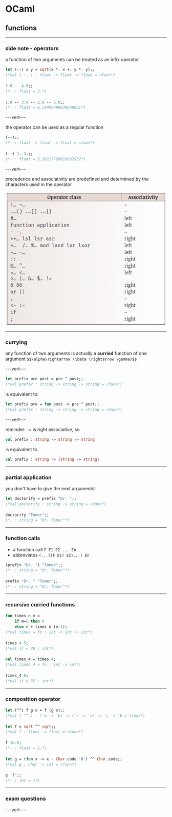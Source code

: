 # OCaml

## functions

---

### side note - operators

a function of two arguments can be treated as an infix operator

```ocaml
let (--) x y = sqrt(x *. x +. y *. y);;
(*val ( -- ) : float -> float -> float = <fun>*)

3.0 -- 4.0;;
(*- : float = 5.*)

1.0 -- 3.0 -- 2.0 -- 5.0;;
(*- : float = 6.24499799839839831*)
```

---vert---

the operator can be used as a regular function

```ocaml
(--);;
(*- : float -> float -> float = <fun>*)

(--) 1. 3.;;
(*- : float = 3.16227766016837952*)
```

---vert---

precedence and associativity are predefined and determined by the characters used in the operator

![ocaml operators](../imgs/ocaml-operators.png)

---

### currying

any function of two arguments is actually a **curried** function of one argument `$$\alpha\rightarrow (\beta \rightarrow \gamma)$$`

---vert---

```ocaml
let prefix pre post = pre ^ post;;
(*val prefix : string -> string -> string = <fun>*)
```

is equivalent to:

```ocaml
let prefix pre = fun post -> pre ^ post;;
(*val prefix : string -> string -> string = <fun>*)
```

---vert---

reminder: `->` is right associative, so

```ocaml
val prefix : string -> string -> string
```

is equivalent to

```ocaml
val prefix : string -> (string -> string)
```

---

### partial application

you don't have to give the next arguments!

```ocaml
let doctorify = prefix "Dr. ";;
(*val doctorify : string -> string = <fun>*)

doctorify "Tomer";;
(*- : string = "Dr. Tomer"*)
```

---

### function calls

* a function call `F E1 E2 ... En`
* abbreviates `(...((F E1) E2)...) En`

```ocaml
(prefix "Dr. ") "Tomer";;
(*- : string = "Dr. Tomer"*)

prefix "Dr. " "Tomer";;
(*- : string = "Dr. Tomer"*)
```

---

### recursive curried functions

```ocaml
fun times n m =
    if m=0 then 0
    else n + times n (m-1);
(*val times = fn : int -> int -> int*)

times 4 5;
(*val it = 20 : int*)

val times_4 = times 4;
(*val times_4 = fn : int -> int*)

times_4 8;
(*val it = 32 : int*)
```

---

### composition operator

```ocaml
let (^^) f g x = f (g x);;
(*val ( ^^ ) : ('a -> 'b) -> ('c -> 'a) -> 'c -> 'b = <fun>*)

let f = sqrt ^^ sqrt;;
(*val f : float -> float = <fun>*)

f 16.0;
(*- : float = 2.*)

let g = (fun x -> x - Char.code '0') ^^ Char.code;;
(*val g : char -> int = <fun>*)

g '1';;
(*- : int = 1*)
```

---

### exam questions

---vert---

<!-- .slide: data-background-iframe="http://localhost:16789/notebooks/tut1-b-exam-questions.ipynb" data-background-interactive -->

